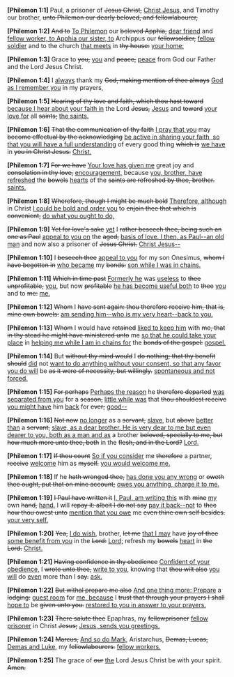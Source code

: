 <p><b>[Philemon 1:1]</b> Paul, a prisoner of <del>Jesus Christ,</del> <ins>Christ Jesus,</ins> and Timothy our brother, <del>unto Philemon our dearly beloved, and fellowlabourer,</del></p><p><b>[Philemon 1:2]</b> <del>And to</del> <ins>To Philemon</ins> our <del>beloved Apphia,</del> <ins>dear friend</ins> and <ins>fellow worker, to Apphia our sister, to</ins> Archippus our <del>fellowsoldier,</del> <ins>fellow soldier</ins> and to the church <ins>that meets</ins> in <del>thy house:</del> <ins>your home:</ins></p><p><b>[Philemon 1:3]</b> Grace to <del>you,</del> <ins>you</ins> and <del>peace,</del> <ins>peace</ins> from God our Father and the Lord Jesus Christ.</p><p><b>[Philemon 1:4]</b> I <ins>always</ins> thank my <del>God, making mention of thee always</del> <ins>God as I remember you</ins> in my prayers,</p><p><b>[Philemon 1:5]</b> <del>Hearing of thy love and faith, which thou hast toward</del> <ins>because I hear about your faith in</ins> the Lord <del>Jesus,</del> <ins>Jesus</ins> and <del>toward</del> <ins>your love for</ins> all <del>saints;</del> <ins>the saints.</ins></p><p><b>[Philemon 1:6]</b> <del>That the communication of thy faith</del> <ins>I pray that you</ins> may <del>become effectual by the acknowledging</del> <ins>be active in sharing your faith, so that you will have a full understanding</ins> of every good thing <del>which is</del> <ins>we have</ins> in <del>you in Christ Jesus.</del> <ins>Christ.</ins></p><p><b>[Philemon 1:7]</b> <del>For we have</del> <ins>Your love has given me</ins> great joy and <del>consolation in thy love,</del> <ins>encouragement,</ins> because <ins>you, brother, have refreshed</ins> the <del>bowels</del> <ins>hearts</ins> of the <del>saints are refreshed by thee, brother.</del> <ins>saints.</ins></p><p><b>[Philemon 1:8]</b> <del>Wherefore, though I might be much bold</del> <ins>Therefore, although</ins> in Christ <ins>I could be bold and order you</ins> to <del>enjoin thee that which is convenient,</del> <ins>do what you ought to do,</ins></p><p><b>[Philemon 1:9]</b> <del>Yet for love's sake</del> <ins>yet</ins> I <del>rather beseech thee, being such an one as Paul</del> <ins>appeal to you on</ins> the <del>aged,</del> <ins>basis of love. I then, as Paul--an old man</ins> and now also a prisoner of <del>Jesus Christ.</del> <ins>Christ Jesus--</ins></p><p><b>[Philemon 1:10]</b> I <del>beseech thee</del> <ins>appeal to you</ins> for my son Onesimus, <del>whom I have begotten in</del> <ins>who became</ins> my <del>bonds:</del> <ins>son while I was in chains.</ins></p><p><b>[Philemon 1:11]</b> <del>Which in time past</del> <ins>Formerly he</ins> was <ins>useless</ins> to <del>thee unprofitable,</del> <ins>you,</ins> but now <del>profitable</del> <ins>he has become useful both</ins> to <del>thee</del> <ins>you</ins> and to <del>me:</del> <ins>me.</ins></p><p><b>[Philemon 1:12]</b> <del>Whom</del> I <del>have sent again: thou therefore receive him, that is, mine own bowels:</del> <ins>am sending him--who is my very heart--back to you.</ins></p><p><b>[Philemon 1:13]</b> <del>Whom</del> I would have <del>retained</del> <ins>liked to keep him</ins> with <del>me, that in thy stead he might have ministered unto</del> me <ins>so that he could take your place</ins> in <ins>helping me while I am in chains for</ins> the <del>bonds of the gospel:</del> <ins>gospel.</ins></p><p><b>[Philemon 1:14]</b> But <del>without thy mind would</del> I <del>do nothing; that thy benefit should</del> <ins>did</ins> not <ins>want to do anything without your consent, so that any favor you do will</ins> be <del>as it were of necessity, but willingly.</del> <ins>spontaneous and not forced.</ins></p><p><b>[Philemon 1:15]</b> <del>For perhaps</del> <ins>Perhaps the reason</ins> he <del>therefore departed</del> <ins>was separated from you</ins> for a <del>season,</del> <ins>little while was</ins> that <del>thou shouldest receive</del> <ins>you might have</ins> him <ins>back</ins> for <del>ever;</del> <ins>good--</ins></p><p><b>[Philemon 1:16]</b> <del>Not now</del> <ins>no longer</ins> as a <del>servant,</del> <ins>slave,</ins> but <del>above</del> <ins>better than</ins> a <del>servant,</del> <ins>slave, as a dear brother. He is very dear to me but even dearer to you, both as a man and as</ins> a brother <del>beloved, specially to me, but how much more unto thee, both</del> in the <del>flesh, and in the Lord?</del> <ins>Lord.</ins></p><p><b>[Philemon 1:17]</b> <del>If thou count</del> <ins>So if you consider</ins> me <del>therefore</del> a partner, <del>receive</del> <ins>welcome</ins> him as <del>myself.</del> <ins>you would welcome me.</ins></p><p><b>[Philemon 1:18]</b> If he <del>hath wronged thee,</del> <ins>has done you any wrong</ins> or <del>oweth thee ought, put that on mine account;</del> <ins>owes you anything, charge it to me.</ins></p><p><b>[Philemon 1:19]</b> <del>I Paul have written it</del> <ins>I, Paul, am writing this</ins> with <del>mine</del> <ins>my</ins> own <del>hand,</del> <ins>hand.</ins> I will <del>repay it: albeit I do not say</del> <ins>pay it back--not</ins> to <del>thee how thou owest unto</del> <ins>mention that you owe</ins> me <del>even thine own self besides.</del> <ins>your very self.</ins></p><p><b>[Philemon 1:20]</b> <del>Yea,</del> <ins>I do wish,</ins> brother, <del>let me</del> <ins>that I may</ins> have <del>joy of thee</del> <ins>some benefit from you</ins> in the <del>Lord:</del> <ins>Lord;</ins> refresh my <del>bowels</del> <ins>heart</ins> in <del>the Lord.</del> <ins>Christ.</ins></p><p><b>[Philemon 1:21]</b> <del>Having confidence in thy obedience</del> <ins>Confident of your obedience,</ins> I <del>wrote unto thee,</del> <ins>write to you,</ins> knowing that <del>thou wilt also</del> <ins>you will</ins> do <ins>even</ins> more than I <del>say.</del> <ins>ask.</ins></p><p><b>[Philemon 1:22]</b> <del>But withal prepare me also</del> <ins>And one thing more: Prepare</ins> a <del>lodging:</del> <ins>guest room</ins> for <ins>me, because</ins> I <del>trust that through your prayers I shall</del> <ins>hope to</ins> be <del>given unto you.</del> <ins>restored to you in answer to your prayers.</ins></p><p><b>[Philemon 1:23]</b> <del>There salute thee</del> Epaphras, my <del>fellowprisoner</del> <ins>fellow prisoner</ins> in Christ <del>Jesus;</del> <ins>Jesus, sends you greetings.</ins></p><p><b>[Philemon 1:24]</b> <del>Marcus,</del> <ins>And so do Mark,</ins> Aristarchus, <del>Demas, Lucas,</del> <ins>Demas and Luke,</ins> my <del>fellowlabourers.</del> <ins>fellow workers.</ins></p><p><b>[Philemon 1:25]</b> The grace of <del>our</del> <ins>the</ins> Lord Jesus Christ be with your spirit. <del>Amen.</del></p>